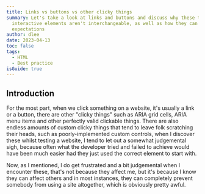 ```yaml
---
title: Links vs buttons vs other clicky things
summary: Let's take a look at links and buttons and discuss why these two
  interactive elements aren't interchangeable, as well as how they can set user
  expectations
author: dlee
date: 2023-04-13
toc: false
tags:
  - HTML
  - Best practice
isGuide: true
---
```

## Introduction

For the most part, when we click something on a website, it's usually a link or a button, there are other "clicky things" such as ARIA grid cells, ARIA menu items and other perfectly valid clickable things. There are also endless amounts of custom clicky things that tend to leave folk scratching their heads, such as poorly-implemented custom controls, when I discover these whilst testing a website, I tend to let out a somewhat judgemental sigh, because often what the developer tried and failed to achieve would have been much easier had they just used the correct element to start with.

Now, as I mentioned, I do get frustrated and a bit judgemental when I encounter these, that's not because they affect me, but it's because I know they can affect others and in most instances, they can completely prevent somebody from using a site altogether, which is obviously pretty awful.